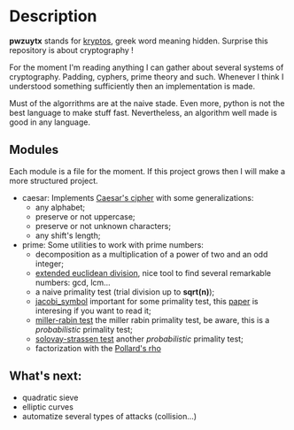 # Description

__pwzuytx__ stands for [kryptos](https://en.wikipedia.org/wiki/Kryptos),
greek word meaning hidden.
Surprise this repository is about cryptography !

For the moment I'm reading anything I can gather about several systems
of cryptography.
Padding, cyphers, prime theory and such. Whenever I think I
understood something sufficiently then an implementation is made.

Must of the algorrithms are at the naive stade. Even more, python is 
not the best language to make stuff fast. Nevertheless, an
algorithm well made is good in any language.


## Modules

Each module is a file for the moment. If this project grows then I 
will make a more structured project.

* caesar:
  Implements [Caesar's cipher](https://en.wikipedia.org/wiki/Caesar_cipher)
  with some generalizations:
  * any alphabet;
  * preserve or not uppercase;
  * preserve or not unknown characters;
  * any shift's length;
* prime:
  Some utilities to work with prime numbers:
  * decomposition as a multiplication of a power of two and an odd
    integer;
  * [extended euclidean division](https://en.wikipedia.org/wiki/Extended_Euclidean_algorithm),
    nice tool to find several remarkable numbers: gcd, lcm...
  * a naive primality test (trial division up to **sqrt(n)**);
  * [jacobi_symbol](https://en.wikipedia.org/wiki/Jacobi_symbol) 
    important for some primality test, this [paper](https://core.ac.uk/download/pdf/82664209.pdf) is interesing
    if you want to read it;
  * [miller-rabin test](https://en.wikipedia.org/wiki/Miller%E2%80%93Rabin_primality_test)
    the miller rabin primality test, be aware, this is a 
    *probabilistic* primality test;
  * [solovay-strassen test](https://en.wikipedia.org/wiki/Solovay%E2%80%93Strassen_primality_test)
     another *probabilistic* primality test;
  * factorization with the [Pollard's rho](https://en.wikipedia.org/wiki/Pollard%27s_rho_algorithm)
   
  
## What's next:
* quadratic sieve 
* elliptic curves 
* automatize several types of attacks (collision...)

    